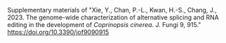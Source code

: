Supplementary materials of "Xie, Y., Chan, P.-L., Kwan, H.-S., Chang, J., 2023. The genome-wide characterization of alternative splicing and RNA editing in the development of <i>Coprinopsis cinerea</i>. J. Fungi 9, 915." https://doi.org/10.3390/jof9090915
